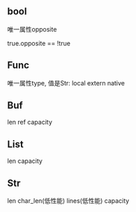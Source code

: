 ## bool

唯一属性opposite

true.opposite == !true


## Func

唯一属性type, 值是Str: local extern native

## Buf

len ref capacity

## List

len capacity

## Str

len char_len(低性能) lines(低性能) capacity

